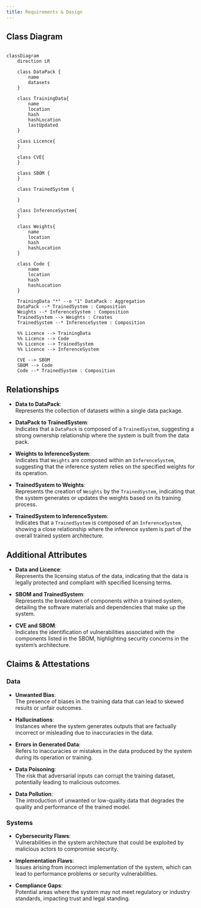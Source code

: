 ```yaml
---
title: Requirements & Design
---
```


## Class Diagram

```mermaid

classDiagram 
    direction LR

    class DataPack {
        name
        datasets
    }

    class TrainingData{
        name
        location
        hash
        hashLocation
        lastUpdated
    }

    class Licence{
    }

    class CVE{
    }

    class SBOM {
    }

    class TrainedSystem {

    }

    class InferenceSystem{
    }
    
    class Weights{
        name
        location
        hash
        hashLocation
    }

    class Code { 
        name
        location
        hash
        hashLocation
    }

    TrainingData "*" --o "1" DataPack : Aggregation
    DataPack --* TrainedSystem : Composition
    Weights --* InferenceSystem : Composition
    TrainedSystem --> Weights : Creates
    TrainedSystem --* InferenceSystem : Composition

    %% Licence --> TrainingData
    %% Licence --> Code
    %% Licence --> TrainedSystem
    %% Licence --> InferenceSystem

    CVE --> SBOM
    SBOM --> Code  
    Code --* TrainedSystem : Composition

```

## Relationships

- **Data to DataPack**:  
  Represents the collection of datasets within a single data package.
  
- **DataPack to TrainedSystem**:  
  Indicates that a `DataPack` is composed of a `TrainedSystem`, suggesting a strong ownership relationship where the system is built from the data pack.

- **Weights to InferenceSystem**:  
  Indicates that `Weights` are composed within an `InferenceSystem`, suggesting that the inference system relies on the specified weights for its operation.

- **TrainedSystem to Weights**:  
  Represents the creation of `Weights` by the `TrainedSystem`, indicating that the system generates or updates the weights based on its training process.

- **TrainedSystem to InferenceSystem**:  
  Indicates that a `TrainedSystem` is composed of an `InferenceSystem`, showing a close relationship where the inference system is part of the overall trained system architecture.

## Additional Attributes

- **Data and Licence**:  
  Represents the licensing status of the data, indicating that the data is legally protected and compliant with specified licensing terms.

- **SBOM and TrainedSystem**:  
  Represents the breakdown of components within a trained system, detailing the software materials and dependencies that make up the system.

- **CVE and SBOM**:  
  Indicates the identification of vulnerabilities associated with the components listed in the SBOM, highlighting security concerns in the system’s architecture.

## Claims & Attestations

### Data

- **Unwanted Bias**:  
  The presence of biases in the training data that can lead to skewed results or unfair outcomes.

- **Hallucinations**:  
  Instances where the system generates outputs that are factually incorrect or misleading due to inaccuracies in the data.

- **Errors in Generated Data**:  
  Refers to inaccuracies or mistakes in the data produced by the system during its operation or training.

- **Data Poisoning**:  
  The risk that adversarial inputs can corrupt the training dataset, potentially leading to malicious outcomes.

- **Data Pollution**:  
  The introduction of unwanted or low-quality data that degrades the quality and performance of the trained model.

### Systems

- **Cybersecurity Flaws**:  
  Vulnerabilities in the system architecture that could be exploited by malicious actors to compromise security.

- **Implementation Flaws**:  
  Issues arising from incorrect implementation of the system, which can lead to performance problems or security vulnerabilities.

- **Compliance Gaps**:  
  Potential areas where the system may not meet regulatory or industry standards, impacting trust and legal standing.



